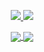 

<p align="center">
  <a href="https://www.linkedin.com/in/adityaerlanggawibowo/">
    <img src="https://img.shields.io/badge/Aditya%20Erlangga%20Wibowo-blue?style=for-the-badge&logo=Linkedin&logoColor=00AEFF&labelColor=black&color=black">
  </a>
  <a href="mailto:adityaerlangga2003@gmail.com">
    <img src="https://img.shields.io/badge/adityaerlangga2003@gmail.com-0078D4?style=for-the-badge&logo=Microsoft-Outlook&logoColor=00AEFF&labelColor=black&color=black">
  </a>
</p>

<p align="center">
<a href="https://github.com/adityaerlangga">
  <img align="center" src="https://github-readme-stats.vercel.app/api?username=adityaerlangga&count_private=true&show_icons=true&theme=chartreuse-dark" />
</a>
<a href="https://github.com/adityaerlangga">
  <img align="center" src="https://github-readme-stats.vercel.app/api/top-langs/?username=adityaerlangga&layout=compact&theme=chartreuse-dark&langs_count=8" />
</a>
</p>
